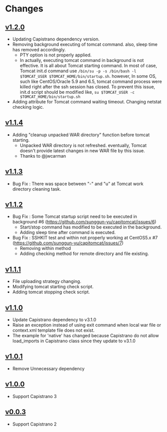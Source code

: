 # Changes
[1.2.0]: https://github.com/sunggun-yu/capitomcat/releases/tag/v1.2.0
[1.1.4]: https://github.com/sunggun-yu/capitomcat/releases/tag/v1.1.4
[1.1.3]: https://github.com/sunggun-yu/capitomcat/releases/tag/v1.1.3
[1.1.2]: https://github.com/sunggun-yu/capitomcat/releases/tag/v1.1.2
[1.1.1]: https://github.com/sunggun-yu/capitomcat/releases/tag/v1.1.1
[1.1.0]: https://github.com/sunggun-yu/capitomcat/releases/tag/v1.1.0
[1.0.1]: https://github.com/sunggun-yu/capitomcat/releases/tag/v1.0.1
[1.0.0]: https://github.com/sunggun-yu/capitomcat/releases/tag/v1.0.0
[0.0.3]: https://github.com/sunggun-yu/capitomcat/releases/tag/v0.0.3

## [v1.2.0][1.2.0]
 * Updating Capistrano dependency version.
 * Removing background executing of tomcat command. also, sleep time has removed accordingly.
    * PTY option is not properly applied.
    * In actually, executing tomcat command in background is not effective. It is all about Tomcat starting command. In most of case, Tomcat init.d command use `/bin/su -p -s /bin/bash -l $TOMCAT_USER $TOMCAT_HOME/bin/startup.sh`. however, In some OS, such like CentOS/Oracle 5.9 and 6.5, tomcat command process were killed right after the ssh session has closed. To prevent this issue, init.d script should be modified like, `su $TOMCAT_USER -c $TOMCAT_HOME/bin/startup.sh`
 * Adding attribute for Tomcat command waiting timeout. Changing netstat checking logic.

## [v1.1.4][1.1.4]
 * Adding "cleanup unpacked WAR directory" function before tomcat starting.
    * Unpacked WAR directory is not refreshed. eventually, Tomcat doesn't provide latest changes in new WAR file by this issue.
    * Thanks to @jwcarman

## [v1.1.3][1.1.3]
 * Bug Fix : There was space between "-" and "u" at Tomcat work directory cleaning task.

## [v1.1.2][1.1.2]
 * Bug Fix : Some Tomcat startup script need to be executed in background #6 (https://github.com/sunggun-yu/capitomcat/issues/6)
    * Start/stop command has modified to be executed in the background.
    * Adding sleep time after command is executed.
 * Bug Fix : SSHKIT test and within not properly working at CentOS5.x #7 (https://github.com/sunggun-yu/capitomcat/issues/7)
    * Removing within method
    * Adding checking method for remote directory and file existing.

## [v1.1.1][1.1.1]
 * File uploading strategy changing.
 * Modifying tomcat starting check script.
 * Adding tomcat stopping check script.

## [v1.1.0][1.1.0]
 * Update Capistrano dependency to v3.1.0
 * Raise an exception instead of using exit command when local war file or context.xml template file does not exist.
 * The example for 'native' has changed because Capistrano do not allow load_imports in Capistrano class since they update to v3.1.0

## [v1.0.1][1.0.1]
 * Remove Unnecessary dependency

## [v1.0.0][1.0.0]
 * Support Capistrano 3

## [v0.0.3][0.0.3]
 * Support Capistrano 2
